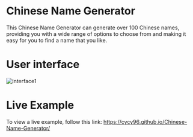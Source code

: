 # Chinese Name Generator
This Chinese Name Generator can generate over 100 Chinese names, providing you with a wide range of options to choose from and making it easy for you to find a name that you like.

# User interface
![interface1](https://github.com/cycy96/Chinese-Name-Generator/assets/127811480/f52ed084-c984-4bc7-bee4-24efce34df34)

# Live Example
To view a live example, follow this link: https://cycy96.github.io/Chinese-Name-Generator/
